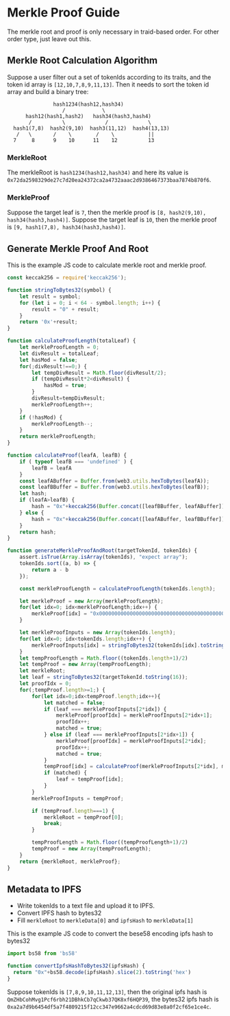 # Merkle Proof Guide

The merkle root and proof is only necessary in traid-based order. For other order type, just leave out this.

## Merkle Root Calculation Algorithm

Suppose a user filter out a set of tokenIds according to its traits, and the token id array is `[12,10,7,8,9,11,13]`. Then it needs to sort the token id array and build a binary tree:

```
               hash1234(hash12,hash34)
                  /            \
      hash12(hash1,hash2)   hash34(hash3,hash4)
       /          \             /             \
  hash1(7,8)  hash2(9,10)  hash3(11,12)  hash4(13,13)
   /   \       /    \        /    \           ||
  7     8      9    10      11    12          13 

```

### MerkleRoot

The merkleRoot is `hash1234(hash12,hash34)` and here its value is `0x72da2598329de27c7d20ea24372ca2a4732aaac2d9386467373baa7874b870f6`.

### MerkleProof

Suppose the target leaf is `7`, then the merkle proof is `[8, hash2(9,10), hash34(hash3,hash4)]`. Suppose the target leaf is `10`, then the merkle proof is `[9, hash1(7,8), hash34(hash3,hash4)]`.

## Generate Merkle Proof And Root

This is the example JS code to calculate merkle root and merkle proof.

```js
const keccak256 = require('keccak256');

function stringToBytes32(symbol) {
    let result = symbol;
    for (let i = 0; i < 64 - symbol.length; i++) {
        result = "0" + result;
    }
    return '0x'+result;
}

function calculateProofLength(totalLeaf) {
    let merkleProofLength = 0;
    let divResult = totalLeaf;
    let hasMod = false;
    for(;divResult!==0;) {
        let tempDivResult = Math.floor(divResult/2);
        if (tempDivResult*2<divResult) {
            hasMod = true;
        }
        divResult=tempDivResult;
        merkleProofLength++;
    }
    if (!hasMod) {
        merkleProofLength--;
    }
    return merkleProofLength;
}

function calculateProof(leafA, leafB) {
    if ( typeof leafB === 'undefined' ) {
        leafB = leafA
    }
    const leafABuffer = Buffer.from(web3.utils.hexToBytes(leafA));
    const leafBBuffer = Buffer.from(web3.utils.hexToBytes(leafB));
    let hash;
    if (leafA>leafB) {
        hash = "0x"+keccak256(Buffer.concat([leafBBuffer, leafABuffer])).toString('hex');
    } else {
        hash = "0x"+keccak256(Buffer.concat([leafABuffer, leafBBuffer])).toString('hex');
    }
    return hash;
}

function generateMerkleProofAndRoot(targetTokenId, tokenIds) {
    assert.isTrue(Array.isArray(tokenIds), "expect array");
    tokenIds.sort((a, b) => {
        return a - b
    });

    const merkleProofLength = calculateProofLength(tokenIds.length);

    let merkleProof = new Array(merkleProofLength);
    for(let idx=0; idx<merkleProofLength;idx++) {
        merkleProof[idx] = "0x0000000000000000000000000000000000000000000000000000000000000000"
    }

    let merkleProofInputs = new Array(tokenIds.length);
    for(let idx=0; idx<tokenIds.length;idx++) {
        merkleProofInputs[idx] = stringToBytes32(tokenIds[idx].toString(16))
    }
    let tempProofLength = Math.floor((tokenIds.length+1)/2)
    let tempProof = new Array(tempProofLength);
    let merkleRoot;
    let leaf = stringToBytes32(targetTokenId.toString(16));
    let proofIdx = 0;
    for(;tempProof.length>=1;) {
        for(let idx=0;idx<tempProof.length;idx++){
            let matched = false;
            if (leaf === merkleProofInputs[2*idx]) {
                merkleProof[proofIdx] = merkleProofInputs[2*idx+1];
                proofIdx++;
                matched = true;
            } else if (leaf === merkleProofInputs[2*idx+1]) {
                merkleProof[proofIdx] = merkleProofInputs[2*idx];
                proofIdx++;
                matched = true;
            }
            tempProof[idx] = calculateProof(merkleProofInputs[2*idx], merkleProofInputs[2*idx+1]);
            if (matched) {
                leaf = tempProof[idx];
            }
        }
        merkleProofInputs = tempProof;

        if (tempProof.length===1) {
            merkleRoot = tempProof[0];
            break;
        }

        tempProofLength = Math.floor((tempProofLength+1)/2)
        tempProof = new Array(tempProofLength);
    }
    return {merkleRoot, merkleProof};
}
```

## Metadata to IPFS

- Write tokenIds to a text file and upload it to IPFS. 
- Convert IPFS hash to bytes32
- Fill `merkleRoot` to `merkleData[0]` and `ipfsHash` to `merkleData[1]`

This is the example JS code to convert the bese58 encoding ipfs hash to bytes32
```js
import bs58 from 'bs58'

function convertIpfsHashToBytes32(ipfsHash) {
  return "0x"+bs58.decode(ipfsHash).slice(2).toString('hex')
}
```

Suppose tokenIds is `[7,8,9,10,11,12,13]`, then the original ipfs hash is `QmZHbCohMvg1Pcf6rbh21DBhkCb7qCkwb37QK8xf6HQP39`, the bytes32 ipfs hash is `0xa2a7d9b6454df5a7f4809215f12cc347e9662a4cdcd69d83e8a0f2cf65e1ce4c`.
